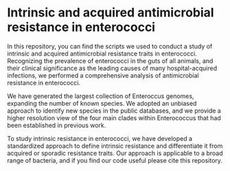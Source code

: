 # Intrinsic and acquired antimicrobial resistance in enterococci

In this repository, you can find the scripts we used to conduct a study of intrinsic and acquired antimicrobial resistance traits in enterococci. Recognizing the prevalence of enterococci in the guts of all animals, and their clinical significance as the leading causes of many hospital-acquired infections, we performed a comprehensive analysis of antimicrobial resistance in enterococci. 

We have generated the largest collection of Enteroccus genomes, expanding the number of known species. We adopted an unbiased approach to identify new species in the public databases, and we provide a higher resolution view of the four main clades within Enterococcus that had been established in previous work.

To study intrinsic resistance in enterococci, we have developed a standardized approach to define intrinsic resistance and differentiate it from acquired or sporadic resistance traits. Our approach is applicable to a broad range of bacteria, and if you find our code useful please cite this repository.
